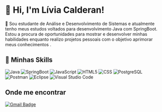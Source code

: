 

# 💜 Hi, I'm Lívia Calderan!
  

🔭 Sou estudante de Análise e Desenvolvimento de Sistemas e atualmente tenho meus estudos voltados para desenvolvimento Java com SpringBoot. Estou a procura de oportunidades para mostrar e desenvolver minhas habilidades enquanto realizo projetos pessoais com o objetivo aprimorar meus conhecimentos .

## 🚀 Minhas Skills

![Java](https://img.shields.io/badge/-Java-333333?style=flat&logo=Java&logoColor=007396)
![SpringBoot](https://img.shields.io/badge/-SpringBoot-333333?style=flat&logo=SpringBoot&logoColor=007396)
![JavaScript](https://img.shields.io/badge/-JavaScript-333333?style=flat&logo=javascript)
![HTML5](https://img.shields.io/badge/-HTML5-333333?style=flat&logo=HTML5)
![CSS](https://img.shields.io/badge/-CSS-333333?style=flat&logo=CSS3&logoColor=1572B6)
![PostgreSQL](https://img.shields.io/badge/-PostgreSQL-333333?style=flat&logo=postgresql)
![Postman](https://img.shields.io/badge/-Postman-333333?style=flat&logo=postman)
![Eclipse](https://img.shields.io/badge/-Eclipse-333333?style=flat&logo=eclipse-ide&logoColor=2C2255)
![Visual Studio Code](https://img.shields.io/badge/-Visual%20Studio%20Code-333333?style=flat&logo=visual-studio-code&logoColor=007ACC)

## Onde me encontrar

[![Gmail Badge](https://img.shields.io/badge/-liv.calderan.alves@gmail.com-006bed?style=flat-square&logo=Gmail&logoColor=white&link=mailto:liv.calderan.alves@gmail.com)](mailto:liv.calderan.alves@gmail.com)
